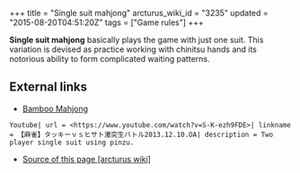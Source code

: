 +++
title = "Single suit mahjong"
arcturus_wiki_id = "3235"
updated = "2015-08-20T04:51:20Z"
tags = ["Game rules"]
+++

**Single suit mahjong** basically plays the game with just one suit. This variation is devised as
practice working with chinitsu hands and its notorious ability to form complicated waiting patterns.

## External links

- [Bamboo Mahjong](http://www.gamedesign.jp/flash/bamboo/bamboo.html)

`Youtube| url = <https://www.youtube.com/watch?v=S-K-ezh9FDE>| linkname = 【麻雀】タッキーｖｓヒサト激突生バトル2013.12.10.OA| description = Two player single suit using pinzu.`

- [Source of this page [arcturus wiki]](http://arcturus.su/wiki/Single_suit_mahjong)
